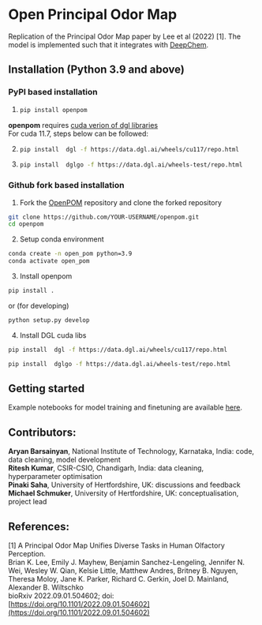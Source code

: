 # Open Principal Odor Map
Replication of the Principal Odor Map paper by Lee et al (2022) \[1\].
The model is implemented such that it integrates with [DeepChem](https://github.com/deepchem/deepchem ).

## Installation (Python 3.9 and above)
### PyPI based installation
1. ```bash
   pip install openpom
   ```

**openpom** requires [cuda verion of dgl libraries](https://www.dgl.ai/pages/start.html)<br>
For cuda 11.7, steps below can be followed:

2. ```bash
   pip install  dgl -f https://data.dgl.ai/wheels/cu117/repo.html
   ```
3. ```bash
   pip install  dglgo -f https://data.dgl.ai/wheels-test/repo.html
   ```

### Github fork based installation
1. Fork the [OpenPOM](https://github.com/ARY2260/openpom) repository
and clone the forked repository

```bash
git clone https://github.com/YOUR-USERNAME/openpom.git
cd openpom
```

2. Setup conda environment
```bash
conda create -n open_pom python=3.9
conda activate open_pom
```

3. Install openpom

```bash
pip install .
```

or (for developing)
```bash
python setup.py develop
```
4. Install DGL cuda libs
```bash
pip install  dgl -f https://data.dgl.ai/wheels/cu117/repo.html

pip install  dglgo -f https://data.dgl.ai/wheels-test/repo.html
```

## Getting started
Example notebooks for model training and finetuning are available [here](https://github.com/ARY2260/openpom/tree/main/examples).

## Contributors:
**Aryan Barsainyan**, National Institute of Technology, Karnataka, India: code, data cleaning, model development<br/>
**Ritesh Kumar**, CSIR-CSIO, Chandigarh, India: data cleaning, hyperparameter optimisation<br/>
**Pinaki Saha**, University of Hertfordshire, UK: discussions and feedback<br/>
**Michael Schmuker**, University of Hertfordshire, UK: conceptualisation, project lead<br/>

## References:
\[1\] A Principal Odor Map Unifies Diverse Tasks in Human Olfactory Perception.<br/>
Brian K. Lee, Emily J. Mayhew, Benjamin Sanchez-Lengeling, Jennifer N. Wei, Wesley W. Qian, Kelsie Little, Matthew Andres, Britney B. Nguyen, Theresa Moloy, Jane K. Parker, Richard C. Gerkin, Joel D. Mainland, Alexander B. Wiltschko<br/>
bioRxiv 2022.09.01.504602; doi: [https://doi.org/10.1101/2022.09.01.504602](https://doi.org/10.1101/2022.09.01.504602)
